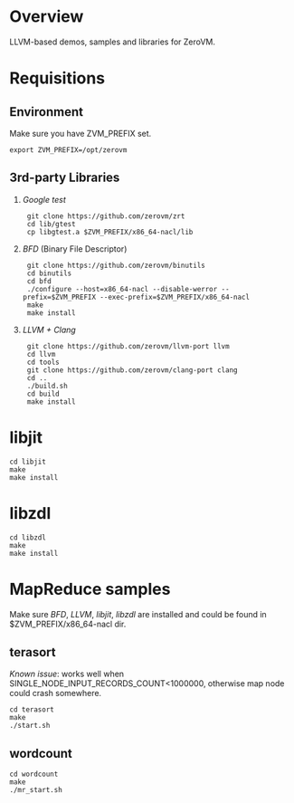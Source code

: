 # Overview

LLVM-based demos, samples and libraries for ZeroVM.

# Requisitions

## Environment

Make sure you have ZVM_PREFIX set.

    export ZVM_PREFIX=/opt/zerovm

## 3rd-party Libraries

1. *Google test*

        git clone https://github.com/zerovm/zrt
        cd lib/gtest
        cp libgtest.a $ZVM_PREFIX/x86_64-nacl/lib

2. *BFD* (Binary File Descriptor)

        git clone https://github.com/zerovm/binutils
        cd binutils
        cd bfd
        ./configure --host=x86_64-nacl --disable-werror --prefix=$ZVM_PREFIX --exec-prefix=$ZVM_PREFIX/x86_64-nacl
        make
        make install

3. *LLVM + Clang*

        git clone https://github.com/zerovm/llvm-port llvm
        cd llvm
        cd tools
        git clone https://github.com/zerovm/clang-port clang
        cd ..
        ./build.sh
        cd build
        make install

# libjit

    cd libjit
    make
    make install

# libzdl

    cd libzdl
    make
    make install

# MapReduce samples

Make sure _BFD_, _LLVM_, _libjit_, _libzdl_ are installed and could be found
in $ZVM\_PREFIX/x86\_64-nacl dir.

## terasort

*Known issue*: works well when SINGLE_NODE_INPUT_RECORDS_COUNT<1000000, otherwise map node could crash somewhere.

    cd terasort
    make
    ./start.sh

## wordcount

    cd wordcount
    make
    ./mr_start.sh




